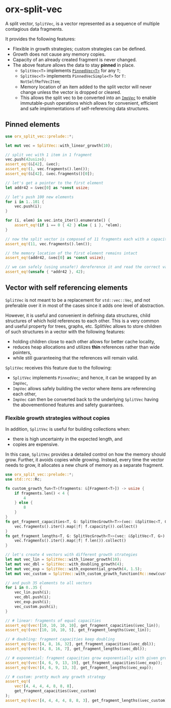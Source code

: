 # orx-split-vec

A split vector, `SplitVec`, is a vector represented as a sequence of
multiple contagious data fragments.

It provides the following features:

* Flexible in growth strategies; custom strategies can be defined.
* Growth does not cause any memory copies.
* Capacity of an already created fragment is never changed.
* The above feature allows the data to stay **pinned** in place.
    * `SplitVec<T>` implements [`PinnedVec<T>`](https://crates.io/crates/orx-pinned-vec) for any `T`;
    * `SplitVec<T>` implements `PinnedVecSimple<T>` for `T: NotSelfRefVecItem`;
    * Memory location of an item added to the split vector will never change
    unless the vector is dropped or cleared.
    * This allows the split vec to be converted into an [`ImpVec`](https://crates.io/crates/orx-imp-vec)
    to enable immutable-push operations which allows for 
    convenient, efficient and safe implementations of self-referencing data structures.

## Pinned elements

```rust
use orx_split_vec::prelude::*;

let mut vec = SplitVec::with_linear_growth(10);

// split vec with 1 item in 1 fragment
vec.push(42usize);
assert_eq!(&[42], &vec);
assert_eq!(1, vec.fragments().len());
assert_eq!(&[42], &vec.fragments()[0]);

// let's get a pointer to the first element
let addr42 = &vec[0] as *const usize;

// let's push 100 new elements
for i in 1..101 {
    vec.push(i);
}

for (i, elem) in vec.into_iter().enumerate() {
    assert_eq!(if i == 0 { 42 } else { i }, *elem);
}

// now the split vector is composed of 11 fragments each with a capacity of 10
assert_eq!(11, vec.fragments().len());

// the memory location of the first element remains intact
assert_eq!(addr42, &vec[0] as *const usize);

// we can safely (using unsafe!) dereference it and read the correct value
assert_eq!(unsafe { *addr42 }, 42);
```

## Vector with self referencing elements

`SplitVec` is not meant to be a replacement for `std::vec::Vec`,
and not preferable over it in most of the cases since it adds one level of abstraction.

However, it is useful and convenient in defining data structures, child structures of which
hold references to each other.
This is a very common and useful property for trees, graphs, etc.
SplitVec allows to store children of such structures in a vector with the following features:

* holding children close to each other allows for better cache locality,
* reduces heap allocations and utilizes **thin** references rather than wide pointers,
* while still guaranteeing that the references will remain valid.

`SplitVec` receives this feature due to the following:

* `SplitVec` implements `PinnedVec`; and hence, it can be wrapped by an `ImpVec`,
* `ImpVec` allows safely building the vector where items are referencing each other,
* `ImpVec` can then be converted back to the underlying `SplitVec`
having the abovementioned features and safety guarantees.

### Flexible growth strategies without copies

In addition, `SplitVec` is useful for building collections when:

* there is high uncertainty in the expected length, and
* copies are expensive.

In this case, `SplitVec` provides a detailed control on how the memory should grow.
Further, it avoids copies while growing.
Instead, every time the vector needs to grow, it allocates a new chunk of memory
as a separate fragment.


```rust
use orx_split_vec::prelude::*;
use std::rc::Rc;

fn custom_growth_fun<T>(fragments: &[Fragment<T>]) -> usize {
    if fragments.len() < 4 {
        4
    } else {
        8
    }
}
fn get_fragment_capacities<T, G: SplitVecGrowth<T>>(vec: &SplitVec<T, G>) -> Vec<usize> {
    vec.fragments().iter().map(|f| f.capacity()).collect()
}
fn get_fragment_lengths<T, G: SplitVecGrowth<T>>(vec: &SplitVec<T, G>) -> Vec<usize> {
    vec.fragments().iter().map(|f| f.len()).collect()
}

// let's create 4 vectors with different growth strategies
let mut vec_lin = SplitVec::with_linear_growth(10);
let mut vec_dbl = SplitVec::with_doubling_growth(4);
let mut vec_exp = SplitVec::with_exponential_growth(4, 1.5);
let mut vec_custom = SplitVec::with_custom_growth_function(Rc::new(custom_growth_fun));

// and push 35 elements to all vectors
for i in 0..35 {
    vec_lin.push(i);
    vec_dbl.push(i);
    vec_exp.push(i);
    vec_custom.push(i);
}

// # linear: fragments of equal capacities
assert_eq!(vec![10, 10, 10, 10], get_fragment_capacities(&vec_lin));
assert_eq!(vec![10, 10, 10, 5], get_fragment_lengths(&vec_lin));

// # doubling: fragment capacities keep doubling
assert_eq!(vec![4, 8, 16, 32], get_fragment_capacities(&vec_dbl));
assert_eq!(vec![4, 8, 16, 7], get_fragment_lengths(&vec_dbl));

// # exponential: fragment capacities grow exponentially with given growth factor
assert_eq!(vec![4, 6, 9, 13, 19], get_fragment_capacities(&vec_exp));
assert_eq!(vec![4, 6, 9, 13, 3], get_fragment_lengths(&vec_exp));

// # custom: pretty much any growth strategy
assert_eq!(
    vec![4, 4, 4, 4, 8, 8, 8],
    get_fragment_capacities(&vec_custom)
);
assert_eq!(vec![4, 4, 4, 4, 8, 8, 3], get_fragment_lengths(&vec_custom));
```